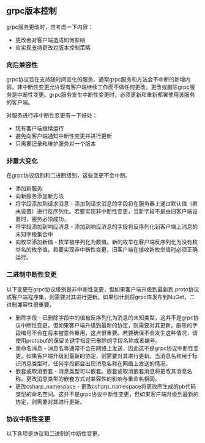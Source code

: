 ## grpc版本控制

grpc服务更改时，应考虑一下内容：

* 更改会对客户端造成如何影响
* 应实现支持更改对版本控制策略

### 向后兼容性

grpc协议旨在支持随时间变化的服务。通常grpc服务和方法会不中断的新增内容。非中断性变更允许现有客户端继续工作而不做任何更改。更改或删除grpc服务是中断性变更。grpc服务发生中断性变更时，必须更新和重新部署使用该服务的客户端。

对服务进行非中断性变更有一下好处：

* 现有客户端继续运行
* 避免向客户端通知中断性变更并进行更新
* 只需要记录和维护服务对一个版本

### 非重大变化

在grpc协议级别和二进制级别，这些变更不会中断。

* 添加新服务
* 向新服务添加新方法
* 将字段添加到请求消息 - 添加到请求消息的字段将在服务器上通过默认值（若未设置）进行反序列化。若要实现非中断性变更，当新字段不是由旧客户端设置时，服务必须成功。
* 将字段添加到响应消息 - 添加到响应消息的字段将反序列化到客户端上消息的未知字段集合中
* 向枚举添加新值 - 枚举被序列化为数值。新的枚举在客户端反序列化为没有枚举名的枚举值。若要实现非中断性变更，旧客户端在接收新枚举值时必须正确运行。

### 二进制中断性变更

以下变更在grpc协议级别是非中断性变更，但如果客户端升级到最新到.proto协议或客户端程序集，则需要对其进行更新。如果你计划将grpc库发布到NuGet，二进制兼容性很重要。

* 删除字段 - 已删除字段中的值被反序列化为消息的未知类型，这并不是grpc协议中断性变更，但如果客户端升级到最新的协定，则需要对其更新。删除的字段编号不会在将来被意外重用，这点很重要。若要确保不会发生这种情况，请使用protobuf的保留关键字指定已删除的字段名称或者编号。
* 重命名消息 - 消息名称通常不会在网络上发送，因此这不是grpc协议中断性变更。如果客户端升级到最新的协定，则需要对其进行更新。当消息名称用于标识消息类型时，任何字段都会出现消息名称在网络上发送的情况。
* 嵌套或取消嵌套 - 消息类型可以嵌套。嵌套或取消嵌套消息将更改其消息名称。更改消息类型的嵌套方式对兼容性的影响与重命名相同。
* 更改csharp_namespace - 更改csharp_namespace将更改所生成的pb代码类型的命名空间。这并不是grpc协议中断性变更，但如果客户端升级到最新的协定，则需要对其进行更新。

### 协议中断性变更

以下各项是协议和二进制的中断性变更。
